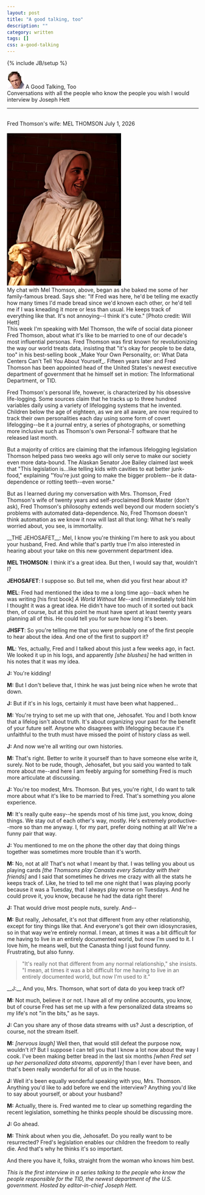 ```yaml
---
layout: post
title: "A good talking, too"
description: ""
category: written
tags: []
css: a-good-talking
---
```

{% include JB/setup %}

<div id="title">
<img id="jeh" src="/assets/images/a-good-talking/jeh.jpg">
<span id="column-title">A Good Talking, Too</span>
<br>
<span id="subtitle">Conversations with all the people who know the people you wish I would interview</span>
<span id="byline">by Joseph Hett</span>
</div>
<hr>
<br>
<span id="article-title">Fred Thomson's wife: MEL THOMSON</span>
<span id="dt">July 1, 2026</span>
<br><br>
<div id="photo">
<img id="mel" src="/assets/images/a-good-talking/mel.jpg"/>
<div id="caption">
My chat with Mel Thomson, above, began as she baked me some of her family-famous bread. Says she: "If Fred was here, he'd be telling me exactly how many times I'd made bread since we'd known each other, or he'd tell me if I was kneading it more or less than usual. He keeps track of everything like that. It's not annoying--I think it's cute." [Photo credit: Will Hett]
</div>
</div>
<div id="article">
This week I'm speaking with Mel Thomson, the wife of social data pioneer Fred Thomson, about what it's like to be married to one of our decade's most influential personas. Fred Thomson was first known for revolutionizing the way our world treats data, insisting that "it's okay for people to be data, too" in his best-selling book _Make Your Own Personality, or: What Data Centers Can't Tell You About Yourself_. Fifteen years later and Fred Thomson has been appointed head of the United States's newest executive department of government that he himself set in motion: The Informational Department, or TID. 

Fred Thomson's personal life, however, is characterized by his obsessive life-logging. Some sources claim that he tracks up to three hundred variables daily using a variety of lifelogging systems that he invented. Children below the age of eighteen, as we are all aware, are now required to track their own personalities each day using some form of covert lifelogging--be it a journal entry, a series of photographs, or something more inclusive such as Thomson's own Personal-T software that he released last month.

But a majority of critics are claiming that the infamous lifelogging legislation Thomson helped pass two weeks ago will only serve to make our society even more data-bound. The Alaskan Senator Joe Bailey claimed last week that "This legislation is...like telling kids with cavities to eat better junk-food," explaining "You're just going to make the bigger problem--be it data-dependence or rotting teeth--even worse."

But as I learned during my conversation with Mrs. Thomson, Fred Thomson's wife of twenty years and self-proclaimed Bonk Master (don't ask), Fred Thomson's philosophy extends well beyond our modern society's problems with automated data-dependence. No, Fred Thomson doesn't think automation as we know it now will last all that long: What he's really worried about, you see, is immortality.
</div>
<div id="interview">
__THE JEHOSAFET__: Mel, I know you're thinking I'm here to ask you about your husband, Fred. And while that's partly true I'm also interested in hearing about your take on this new government department idea.

__MEL THOMSON__: I think it's a great idea. But then, I would say that, wouldn't I?

__JEHOSAFET__: I suppose so. But tell me, when did you first hear about it?

__MEL__: Fred had mentioned the idea to me a long time ago--back when he was writing [his first book] _A World Without Me_--and I immediately told him I thought it was a great idea. He didn't have too much of it sorted out back then, of course, but at this point he must have spent at least twenty years planning all of this. He could tell you for sure how long it's been.

__JHSFT__: So you're telling me that you were probably one of the first people to hear about the idea. And one of the first to support it?

__ML__: Yes, actually, Fred and I talked about this just a few weeks ago, in fact. We looked it up in his logs, and apparently _[she blushes]_ he had written in his notes that it was my idea.

__J:__ You're kidding!

__M:__ But I don't believe that, I think he was just being nice when he wrote that down.

__J:__ But if it's in his logs, certainly it must have been what happened...

__M:__ You're trying to set me up with that one, Jehosafet. You and I both know that a 
lifelog isn't about truth. It's about organizing your past for the benefit of your 
future self. Anyone who disagrees with lifelogging because it's unfaithful to the truth 
must have missed the point of history class as well.

__J:__ And now we're all writing our own histories.

__M:__ That's right. Better to write it yourself than to have someone else write it, surely. Not to be rude, though, Jehosafet, but you said you wanted to talk more about me--and here I am feebly arguing for something Fred is much more articulate at 
discussing.

__J:__ You're too modest, Mrs. Thomson. But yes, you're right, I do want to talk more about what it's like to be married to Fred. That's something you alone experience.

__M:__ It's really quite easy--he spends most of his time just, you know, doing things. We stay out of each other's way, mostly. He's extremely productive--more so than me anyway. I, for my part, prefer doing nothing at all! We're a funny pair that way.

__J:__ You mentioned to me on the phone the other day that doing things together was sometimes more trouble than it's worth.

__M:__ No, not at all! That's not what I meant by that. I was telling you about us playing cards _[the Thomsons play Canasta every Saturday with their friends]_ and I said that sometimes he drives me crazy with all the stats he keeps track of. Like, he tried to tell me one night that I was playing poorly because it was a Tuesday, that I always play worse on Tuesdays. And he could prove it, you know, because he had the data right there! 

__J:__ That would drive most people nuts, surely. And--

__M:__ But really, Jehosafet, it's not that different from any other relationship, except 
for tiny things like that. And everyone's got their own idiosyncrasies, so in that way 
we're entirely normal. I mean, at times it was a bit difficult for me having to live in 
an entirely documented world, but now I'm used to it. I love him, he means well, but 
the Canasta thing I just found funny. Frustrating, but also funny.

</div>

> "It's really not that different from any normal relationship," she insists. "I mean, at times it was a bit difficult for me having to live in an entirely documented world, but now I'm used to it." 

<div id="interview">
__J:__ And you, Mrs. Thomson, what sort of data do you keep track of?

__M:__ Not much, believe it or not. I have all of my online accounts, you know, but of course Fred has set me up with a few personalized data streams so my life's not "in the bits," as he says.

__J:__ Can you share any of those data streams with us? Just a description, of course, not the stream itself.

__M:__ _[nervous laugh]_ Well then, that would still defeat the purpose now, wouldn't it? But I suppose I can tell you that I know a lot now about the way I cook. I've been making better bread in the last six months _[when Fred set up her personalized data streams, apparently]_ than I ever have been, and that's been really wonderful for all of us in the house.

__J:__ Well it's been equally wonderful speaking with you, Mrs. Thomson. Anything you'd like to add before we end the interview? Anything you'd like to say about 
yourself, or about your husband?

__M:__ Actually, there is. Fred wanted me to clear up something regarding the recent legislation, something he thinks people should be discussing more.

__J:__ Go ahead.

__M:__ Think about when you die, Jehosafet. Do you really want to be resurrected? Fred's legislation enables our children the freedom to really die. And that's why he thinks it's so important.

</div>
<div id="article">
And there you have it, folks, straight from the woman who knows him best.

_This is the first interview in a series talking to the people who know the people responsible for the TID, the newest department of the U.S. government. Hosted by editor-in-chief Joseph Hett._
</div>

